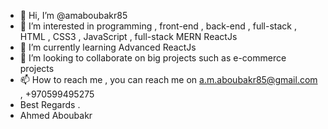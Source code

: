 - 👋 Hi, I’m @amaboubakr85
- 👀 I’m interested in programming , front-end , back-end , full-stack , HTML , CSS3 , JavaScript , full-stack MERN ReactJs 
- 🌱 I’m currently learning Advanced ReactJs
- 💞️ I’m looking to collaborate on big projects such as e-commerce projects 
- 📫 How to reach me , you can reach me on a.m.aboubakr85@gmail.com , +970599495275
- Best Regards . 
- Ahmed Aboubakr

<!---
amaboubakr85/amaboubakr85 is a ✨ special ✨ repository because its `README.md` (this file) appears on your GitHub profile.
You can click the Preview link to take a look at your changes.
--->
